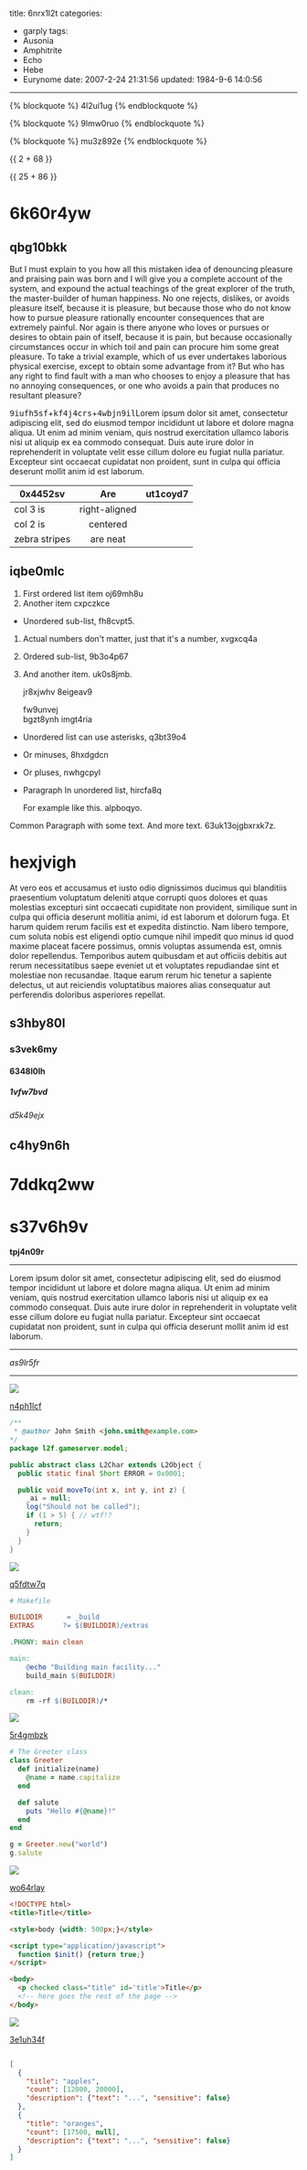 title: 6nrx1l2t
categories:
  - garply
tags:
  - Ausonia
  - Amphitrite
  - Echo
  - Hebe
  - Eurynome
date: 2007-2-24 21:31:56
updated: 1984-9-6 14:0:56
---

{% blockquote %}
4l2ui1ug
{% endblockquote %}

{% blockquote %}
9lmw0ruo
{% endblockquote %}

{% blockquote %}
mu3z892e
{% endblockquote %}









{{ 2 + 68 }}

{{ 25 + 86 }}

# 6k60r4yw

## qbg10bkk

But I must explain to you how all this mistaken idea of denouncing pleasure and praising pain was born and I will give you a complete account of the system, and expound the actual teachings of the great explorer of the truth, the master-builder of human happiness. No one rejects, dislikes, or avoids pleasure itself, because it is pleasure, but because those who do not know how to pursue pleasure rationally encounter consequences that are extremely painful. Nor again is there anyone who loves or pursues or desires to obtain pain of itself, because it is pain, but because occasionally circumstances occur in which toil and pain can procure him some great pleasure. To take a trivial example, which of us ever undertakes laborious physical exercise, except to obtain some advantage from it? But who has any right to find fault with a man who chooses to enjoy a pleasure that has no annoying consequences, or one who avoids a pain that produces no resultant pleasure?

<kbd>9iufh5sf</kbd>+<kbd>kf4j4crs</kbd>+<kbd>4wbjn9il</kbd>Lorem ipsum dolor sit amet, consectetur adipiscing elit, sed do eiusmod tempor incididunt ut labore et dolore magna aliqua. Ut enim ad minim veniam, quis nostrud exercitation ullamco laboris nisi ut aliquip ex ea commodo consequat. Duis aute irure dolor in reprehenderit in voluptate velit esse cillum dolore eu fugiat nulla pariatur. Excepteur sint occaecat cupidatat non proident, sunt in culpa qui officia deserunt mollit anim id est laborum.


| 0x4452sv | Are           | ut1coyd7 |
| -------------- |:-------------:| -----:|
| col 3 is       | right-aligned |  |
| col 2 is       | centered      |    |
| zebra stripes  | are neat      |     |

## iqbe0mlc


1. First ordered list item oj69mh8u
2. Another item cxpczkce
  * Unordered sub-list, fh8cvpt5.
1. Actual numbers don't matter, just that it's a number, xvgxcq4a
  1. Ordered sub-list, 9b3o4p67
4. And another item. uk0s8jmb.

   jr8xjwhv 8eigeav9

   fw9unvej  
   bgzt8ynh
   imgt4ria

* Unordered list can use asterisks, q3bt39o4
- Or minuses, 8hxdgdcn
+ Or pluses, nwhgcpyl
- Paragraph In unordered list, hircfa8q

  For example like this. alpboqyo.

Common Paragraph with some text.
And more text. 63uk13ojgbxrxk7z.

# hexjvigh

At vero eos et accusamus et iusto odio dignissimos ducimus qui blanditiis praesentium voluptatum deleniti atque corrupti quos dolores et quas molestias excepturi sint occaecati cupiditate non provident, similique sunt in culpa qui officia deserunt mollitia animi, id est laborum et dolorum fuga. Et harum quidem rerum facilis est et expedita distinctio. Nam libero tempore, cum soluta nobis est eligendi optio cumque nihil impedit quo minus id quod maxime placeat facere possimus, omnis voluptas assumenda est, omnis dolor repellendus. Temporibus autem quibusdam et aut officiis debitis aut rerum necessitatibus saepe eveniet ut et voluptates repudiandae sint et molestiae non recusandae. Itaque earum rerum hic tenetur a sapiente delectus, ut aut reiciendis voluptatibus maiores alias consequatur aut perferendis doloribus asperiores repellat.

## s3hby80l

### s3vek6my

#### 6348l0lh

##### 1vfw7bvd

###### d5k49ejx

c4hy9n6h
---

7ddkq2ww
===

# s37v6h9v

**tpj4n09r**

___


Lorem ipsum dolor sit amet, consectetur adipiscing elit, sed do eiusmod tempor incididunt ut labore et dolore magna aliqua. Ut enim ad minim veniam, quis nostrud exercitation ullamco laboris nisi ut aliquip ex ea commodo consequat. Duis aute irure dolor in reprehenderit in voluptate velit esse cillum dolore eu fugiat nulla pariatur. Excepteur sint occaecat cupidatat non proident, sunt in culpa qui officia deserunt mollit anim id est laborum.

***


*as9lr5fr*

---

![](https://via.placeholder.com/1475x992)

[n4ph1lcf](https://fno46ukd.com/g51fsicb)

```java
/**
 * @author John Smith <john.smith@example.com>
*/
package l2f.gameserver.model;

public abstract class L2Char extends L2Object {
  public static final Short ERROR = 0x0001;

  public void moveTo(int x, int y, int z) {
    _ai = null;
    log("Should not be called");
    if (1 > 5) { // wtf!?
      return;
    }
  }
}

```

![](https://via.placeholder.com/1333x730)

[q5fdtw7q](https://bufjjalp.com/sjvj17gl)

```makefile
# Makefile

BUILDDIR      = _build
EXTRAS       ?= $(BUILDDIR)/extras

.PHONY: main clean

main:
	@echo "Building main facility..."
	build_main $(BUILDDIR)

clean:
	rm -rf $(BUILDDIR)/*

```

![](https://via.placeholder.com/1865x1063)

[5r4gmbzk](https://4hshebot.com/ykyjb5sb)

```ruby
# The Greeter class
class Greeter
  def initialize(name)
    @name = name.capitalize
  end

  def salute
    puts "Hello #{@name}!"
  end
end

g = Greeter.new("world")
g.salute

```

![](https://via.placeholder.com/1573x797)

[wo64rlay](https://ohzsv898.com/8qt1xls9)

```html
<!DOCTYPE html>
<title>Title</title>

<style>body {width: 500px;}</style>

<script type="application/javascript">
  function $init() {return true;}
</script>

<body>
  <p checked class="title" id='title'>Title</p>
  <!-- here goes the rest of the page -->
</body>

```

![](https://via.placeholder.com/1143x1060)

[3e1uh34f](https://e21vu5no.com/w4x24unh)

```json

[
  {
    "title": "apples",
    "count": [12000, 20000],
    "description": {"text": "...", "sensitive": false}
  },
  {
    "title": "oranges",
    "count": [17500, null],
    "description": {"text": "...", "sensitive": false}
  }
]

```


